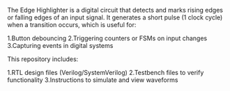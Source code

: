 The Edge Highlighter is a digital circuit that detects and marks rising edges or falling edges of an input signal.
It generates a short pulse (1 clock cycle) when a transition occurs, which is useful for:

1.Button debouncing
2.Triggering counters or FSMs on input changes
3.Capturing events in digital systems

This repository includes:

1.RTL design files (Verilog/SystemVerilog)
2.Testbench files to verify functionality
3.Instructions to simulate and view waveforms

